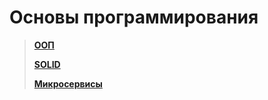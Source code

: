 # Основы программирования

> **[ООП](OOP.md)**
>
> **[SOLID](SOLID.md)**
>
> **[Микросервисы](Microservices.md)**
